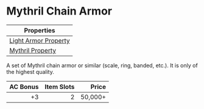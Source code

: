 # Mythril Chain Armor

| Properties                                                                   |
| ---------------------------------------------------------------------------- |
| [Light Armor Property](../../Armor%20Properties/Light%20Armor%20Property.md) |
| [Mythril Property](../../Material%20Properties/Mythril%20Property.md)        |

A set of Mythril chain armor or similar (scale, ring, banded, etc.). It is only of the highest quality.

| AC Bonus | Item Slots |   Price |
| -------: | ---------: | ------: |
|       +3 |          2 | 50,000+ |
